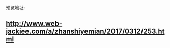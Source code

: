 <p>预览地址:</p>
<h2><a href='http://www.web-jackiee.com/a/zhanshiyemian/2017/0312/253.html'>http://www.web-jackiee.com/a/zhanshiyemian/2017/0312/253.html</a><h2>